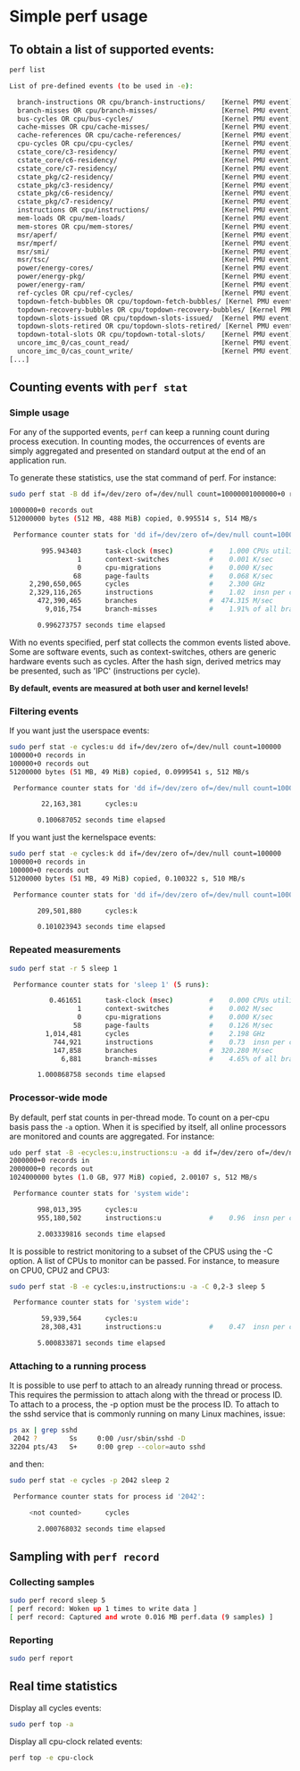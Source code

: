 # Simple perf usage

## To obtain a list of supported events:

```bash
perf list

List of pre-defined events (to be used in -e):

  branch-instructions OR cpu/branch-instructions/    [Kernel PMU event]
  branch-misses OR cpu/branch-misses/                [Kernel PMU event]
  bus-cycles OR cpu/bus-cycles/                      [Kernel PMU event]
  cache-misses OR cpu/cache-misses/                  [Kernel PMU event]
  cache-references OR cpu/cache-references/          [Kernel PMU event]
  cpu-cycles OR cpu/cpu-cycles/                      [Kernel PMU event]
  cstate_core/c3-residency/                          [Kernel PMU event]
  cstate_core/c6-residency/                          [Kernel PMU event]
  cstate_core/c7-residency/                          [Kernel PMU event]
  cstate_pkg/c2-residency/                           [Kernel PMU event]
  cstate_pkg/c3-residency/                           [Kernel PMU event]
  cstate_pkg/c6-residency/                           [Kernel PMU event]
  cstate_pkg/c7-residency/                           [Kernel PMU event]
  instructions OR cpu/instructions/                  [Kernel PMU event]
  mem-loads OR cpu/mem-loads/                        [Kernel PMU event]
  mem-stores OR cpu/mem-stores/                      [Kernel PMU event]
  msr/aperf/                                         [Kernel PMU event]
  msr/mperf/                                         [Kernel PMU event]
  msr/smi/                                           [Kernel PMU event]
  msr/tsc/                                           [Kernel PMU event]
  power/energy-cores/                                [Kernel PMU event]
  power/energy-pkg/                                  [Kernel PMU event]
  power/energy-ram/                                  [Kernel PMU event]
  ref-cycles OR cpu/ref-cycles/                      [Kernel PMU event]
  topdown-fetch-bubbles OR cpu/topdown-fetch-bubbles/ [Kernel PMU event]
  topdown-recovery-bubbles OR cpu/topdown-recovery-bubbles/ [Kernel PMU event]
  topdown-slots-issued OR cpu/topdown-slots-issued/  [Kernel PMU event]
  topdown-slots-retired OR cpu/topdown-slots-retired/ [Kernel PMU event]
  topdown-total-slots OR cpu/topdown-total-slots/    [Kernel PMU event]
  uncore_imc_0/cas_count_read/                       [Kernel PMU event]
  uncore_imc_0/cas_count_write/                      [Kernel PMU event]
[...]
```

## Counting events with `perf stat`

### Simple usage
For any of the supported events, `perf` can keep a running count during process execution. In counting modes, the occurrences of events are simply aggregated and presented on standard output at the end of an application run. 

To generate these statistics, use the stat command of perf. For instance:

```bash
sudo perf stat -B dd if=/dev/zero of=/dev/null count=10000001000000+0 records in

1000000+0 records out
512000000 bytes (512 MB, 488 MiB) copied, 0.995514 s, 514 MB/s

 Performance counter stats for 'dd if=/dev/zero of=/dev/null count=1000000':

        995.943403      task-clock (msec)         #    1.000 CPUs utilized          
                 1      context-switches          #    0.001 K/sec                  
                 0      cpu-migrations            #    0.000 K/sec                  
                68      page-faults               #    0.068 K/sec                  
     2,290,650,065      cycles                    #    2.300 GHz                    
     2,329,116,265      instructions              #    1.02  insn per cycle         
       472,390,465      branches                  #  474.315 M/sec                  
         9,016,754      branch-misses             #    1.91% of all branches        

       0.996273757 seconds time elapsed
```

With no events specified, perf stat collects the common events listed above. Some are software events, such as context-switches, others are generic hardware events such as cycles. After the hash sign, derived metrics may be presented, such as 'IPC' (instructions per cycle).

**By default, events are measured at both user and kernel levels!**

### Filtering events

If you want just the userspace events:

```bash
sudo perf stat -e cycles:u dd if=/dev/zero of=/dev/null count=100000
100000+0 records in
100000+0 records out
51200000 bytes (51 MB, 49 MiB) copied, 0.0999541 s, 512 MB/s

 Performance counter stats for 'dd if=/dev/zero of=/dev/null count=100000':

        22,163,381      cycles:u                                                    

       0.100687052 seconds time elapsed
```

If you want just the kernelspace events:

```bash
sudo perf stat -e cycles:k dd if=/dev/zero of=/dev/null count=100000
100000+0 records in
100000+0 records out
51200000 bytes (51 MB, 49 MiB) copied, 0.100322 s, 510 MB/s

 Performance counter stats for 'dd if=/dev/zero of=/dev/null count=100000':

       209,501,880      cycles:k                                                    

       0.101023943 seconds time elapsed
```

### Repeated measurements

```bash
sudo perf stat -r 5 sleep 1

 Performance counter stats for 'sleep 1' (5 runs):

          0.461651      task-clock (msec)         #    0.000 CPUs utilized            ( +-  3.67% )
                 1      context-switches          #    0.002 M/sec                  
                 0      cpu-migrations            #    0.000 K/sec                  
                58      page-faults               #    0.126 M/sec                  
         1,014,481      cycles                    #    2.198 GHz                      ( +-  1.13% )
           744,921      instructions              #    0.73  insn per cycle           ( +-  0.23% )
           147,858      branches                  #  320.280 M/sec                    ( +-  0.18% )
             6,881      branch-misses             #    4.65% of all branches          ( +-  0.45% )

       1.000868758 seconds time elapsed                                          ( +-  0.00% )
```

### Processor-wide mode

By default, perf stat counts in per-thread mode. To count on a per-cpu basis pass the `-a` option. When it is specified by itself, all online processors are monitored and counts are aggregated. For instance:

```bash
udo perf stat -B -ecycles:u,instructions:u -a dd if=/dev/zero of=/dev/null count=2000000
2000000+0 records in
2000000+0 records out
1024000000 bytes (1.0 GB, 977 MiB) copied, 2.00107 s, 512 MB/s

 Performance counter stats for 'system wide':

       998,013,395      cycles:u                                                    
       955,180,502      instructions:u            #    0.96  insn per cycle         

       2.003339816 seconds time elapsed

```

It is possible to restrict monitoring to a subset of the CPUS using the -C option. A list of CPUs to monitor can be passed. For instance, to measure on CPU0, CPU2 and CPU3:

```bash
sudo perf stat -B -e cycles:u,instructions:u -a -C 0,2-3 sleep 5

 Performance counter stats for 'system wide':

        59,939,564      cycles:u                                                    
        28,308,431      instructions:u            #    0.47  insn per cycle         

       5.000833871 seconds time elapsed
```

### Attaching to a running process

It is possible to use perf to attach to an already running thread or process. This requires the permission to attach along with the thread or process ID. To attach to a process, the -p option must be the process ID. To attach to the sshd service that is commonly running on many Linux machines, issue:

```bash
ps ax | grep sshd
 2042 ?        Ss     0:00 /usr/sbin/sshd -D
32204 pts/43   S+     0:00 grep --color=auto sshd
```

and then:

```bash
sudo perf stat -e cycles -p 2042 sleep 2

 Performance counter stats for process id '2042':

     <not counted>      cycles                                                      

       2.000768032 seconds time elapsed
```

## Sampling with `perf record`

### Collecting samples

```bash
sudo perf record sleep 5
[ perf record: Woken up 1 times to write data ]
[ perf record: Captured and wrote 0.016 MB perf.data (9 samples) ]
```

### Reporting
```bash
sudo perf report
```

## Real time statistics

Display all cycles events:

```bash
sudo perf top -a
```

Display all cpu-clock related events:

```bash
perf top -e cpu-clock
```